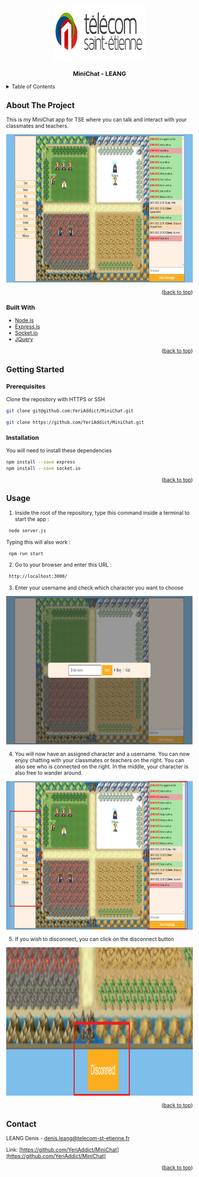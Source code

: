 <!-- PROJECT LOGO -->
<br />
<div align="center">
  <a href="https://code.telecomste.fr/leang.denis/minichat">
    <img src="images/logo.PNG" alt="Logo" width="250" height="150">
  </a>

  <h3 align="center">MiniChat - LEANG</h3>

</div>

<!-- TABLE OF CONTENTS -->
<details>
  <summary>Table of Contents</summary>
  <ol>
    <li>
      <a href="#about-the-project">About The Project</a>
      <ul>
        <li><a href="#built-with">Built With</a></li>
      </ul>
    </li>
    <li>
      <a href="#getting-started">Getting Started</a>
      <ul>
        <li><a href="#prerequisites">Prerequisites</a></li>
        <li><a href="#installation">Installation</a></li>
      </ul>
    </li>
    <li><a href="#usage">Usage</a></li>
    <li><a href="#contact">Contact</a></li>
  </ol>
</details>



<!-- ABOUT THE PROJECT -->
## About The Project

This is my MiniChat app for TSE where you can talk and interact with your classmates and teachers.

<img src="images/screen.PNG" alt="Logo" width="900" height="400">

<p align="right">(<a href="#top">back to top</a>)</p>

### Built With

* [Node.js](https://nodejs.org/en/)
* [Express.js](https://expressjs.com/fr/)
* [Socket.io](https://socket.io/)
* [JQuery](https://jquery.com)

<p align="right">(<a href="#top">back to top</a>)</p>

<!-- GETTING STARTED -->
## Getting Started

### Prerequisites

Clone the repository with HTTPS or SSH
   ```sh
   git clone git@github.com:YeriAddict/MiniChat.git
   ```
   ```sh
   git clone https://github.com/YeriAddict/MiniChat.git
   ```

### Installation

You will need to install these dependencies 
  ```sh
  npm install --save express 
  npm install --save socket.io
  ```

<p align="right">(<a href="#top">back to top</a>)</p>

<!-- USAGE EXAMPLES -->
## Usage

1. Inside the root of the repository, type this command inside a terminal to start the app :
 ```sh
  node server.js
  ```
Typing this will also work :
 ```sh
  npm run start
  ```

2. Go to your browser and enter this URL :
 ```sh
  http://localhost:3000/
  ```

3. Enter your username and check which character you want to choose

<img src="images/screen1.PNG" alt="Logo" width="900" height="400">

4. You will now have an assigned character and a username. You can now enjoy chatting with your classmates or teachers on the right. You can also see who is connected on the right. In the middle, your character is also free to wander around.

<img src="images/screen2.PNG" alt="Logo" width="900" height="400">

5. If you wish to disconnect, you can click on the disconnect button 

<img src="images/screen3.PNG" alt="Logo" width="900" height="400">

<p align="right">(<a href="#top">back to top</a>)</p>

<!-- CONTACT -->
## Contact

LEANG Denis - denis.leang@telecom-st-etienne.fr 

Link: [https://github.com/YeriAddict/MiniChat](https://github.com/YeriAddict/MiniChat)

<p align="right">(<a href="#top">back to top</a>)</p>
